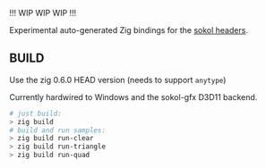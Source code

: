 !!! WIP WIP WIP !!!

Experimental auto-generated Zig bindings for the [sokol headers](https://github.com/floooh/sokol).

## BUILD

Use the zig 0.6.0 HEAD version (needs to support ```anytype```)

Currently hardwired to Windows and the sokol-gfx D3D11 backend.

```sh
# just build:
> zig build
# build and run samples:
> zig build run-clear
> zig build run-triangle
> zig build run-quad
```

